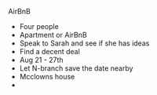 AirBnB

- Four people 
- Apartment or AirBnB
- Speak to Sarah and see if she has ideas
- Find a decent deal 
- Aug 21 - 27th
- Let N-branch save the date nearby 
- Mcclowns house 
- 

